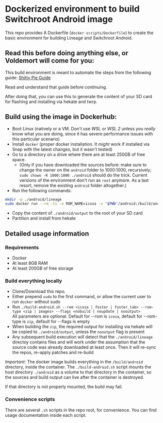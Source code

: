 # Dockerized environment to build Switchroot Android image

This repo provides A Dockerfile (`docker-scripts/Dockerfile`) to create the basic environment for building Lineage and Switchroot Android.

## Read this before doing anything else, or Voldemort will come for you:
This build environment is meant to automate the steps from the following guide: [Shitty Pie Guide](https://gitlab.com/ZachyCatGames/shitty-pie-guide)

Read and understand that guide before continuing.

After doing that, you can use this to generate the content of your SD card for flashing and installing via hekate and twrp.

## Build using the image in Dockerhub:
- Boot Linux (natively or a VM. Don't use *WSL* or *WSL 2* unless you *really* know what you are doing, since it has severe performance issues with this particular scenario)
- Install `docker` (proper docker installation. It *might* work if installed via Snap with the latest changes, but it wasn't tested) 
- Go to a directory on a drive where there are at least 250GB of free space.
   - (Only if you have downloaded the sources before: make sure to change the owner on the `android` folder to 1000:1000, recursively;  `sudo chown -R 1000:1000 ./android` should do the trick. Current versions of the environment don't run as `root` anymore. As a last resort, remove the existing `android` folder altogether.)
- Run the following commands:
```bash
mkdir -p ./android/lineage
sudo docker run --rm -ti -e ROM_NAME=icosa -v "$PWD"/android:/build/android pablozaiden/switchroot-android-build:latest
```
- Copy the content of `./android/output` to the root of your SD card
- Partition and install from hekate

## Detailed usage information

### Requirements
- Docker
- At least 8GB RAM
- At least 200GB of free storage

### Build everything locally

- Clone/Download this repo.
- Either prepend `sudo` to the first command, or allow the current user to run `docker` without sudo
- Run `./build-android.sh --rom <icosa | foster | foster_tab> --rom-type <zip | images> --flags <nobuild | noupdate | nooutput>`  
All parameters are optional. Default for --rom is `icosa`, default for --rom-type is `zip`, default for --flags is empty
- When building the `zip`, the required output for installing via hekate will be copied to `./android/output`, unless the `nooutput` flag is present
- Any subsequent build execution will detect that the `./android/lineage` directoy contains files and will work under the assumption that the source code was already downloaded at least once. Then it will re-sync the repos, re-apply patches and re-build

*Important*: The docker image builds everything in the `/build/android` directory, inside the container. The `./build-android.sh` script mounts the host directory `./android` as a volume to that directory in the container, so the sources and build output can live after the container is destroyed.

If that directory is not properly mounted, the build may fail.

### Convenience scripts

There are several `.sh` scripts in the repo root, for convenience. You can find usage documentation inside each script.

